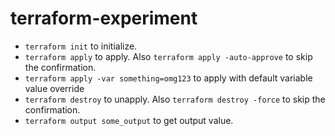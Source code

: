 # terraform-experiment

* `terraform init` to initialize.
* `terraform apply` to apply. Also `terraform apply -auto-approve` to skip the confirmation.
* `terraform apply -var something=omg123` to apply with default variable value override
* `terraform destroy` to unapply. Also `terraform destroy -force` to skip the confirmation.
* `terraform output some_output` to get output value.
